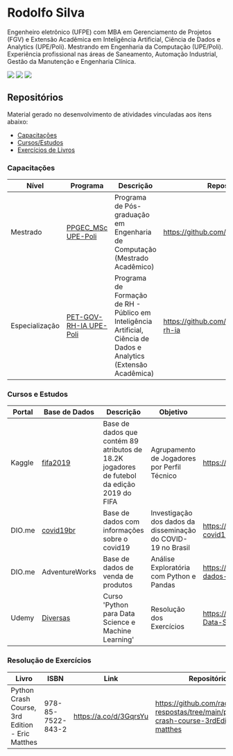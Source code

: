 # Rodolfo Silva

Engenheiro eletrônico (UFPE) com MBA em Gerenciamento de Projetos (FGV) e Extensão Acadêmica em Inteligência Artificial, Ciência de Dados e Analytics (UPE/Poli). Mestrando em Engenharia da Computação (UPE/Poli). Experiência profissional nas áreas de Saneamento, Automação Industrial, Gestão da Manutenção e Engenharia Clínica.

<div> 
  <a href="mailto:racs1@ecomp.poli.br" target="_blank"><img src="https://img.shields.io/badge/Gmail-EA4335?logo=gmail&logoColor=white&style=for-the-badge" target="_blank"></a>
  <a href="https://www.linkedin.com/in/rodolfo-amorim-9a17a038" target="_blank"><img src="https://img.shields.io/badge/-LinkedIn-%230077B5?style=for-the-badge&logo=linkedin&logoColor=white" target="_blank"></a> 
  <a href="http://lattes.cnpq.br/8100311975351369" target="_blank"><img src="https://img.shields.io/badge/-Lattes-183A61?logo=googledocs&logoColor=white&style=for-the-badge" target="_blank"></a>
</div>

## Repositórios
Material gerado no desenvolvimento de atividades vinculadas aos itens abaixo: 
- [Capacitações](#capacitações)
- [Cursos/Estudos](#cursos-e-estudos)
- [Exercícios de Livros](#resolução-de-exercícios)

### Capacitações

| Nível | Programa | Descrição | Repositório | 
|---|---|---|---|
| Mestrado | [PPGEC_MSc UPE-Poli](https://w2.solucaoatrio.net.br/somos/upe-ppgec/index.php/pt/) | Programa de Pós-graduação em Engenharia de Computação (Mestrado Acadêmico) |  https://github.com/racs1/PPGEC_M.Sc
| Especialização | [PET-GOV-RH-IA UPE-Poli](https://www.facepe.br/wp-content/uploads/2021/12/Edital-FACEPE-19-2021-PETGOV-Resultado.pdf) | Programa de Formação de RH - Público em Inteligência Artificial, Ciência de Dados e Analytics (Extensão Acadêmica) | https://github.com/racs1/pet-gov-rh-ia

### Cursos e Estudos

| Portal | Base de Dados | Descrição | Objetivo | Repositório
|---|---|---|---|---|
| Kaggle |[fifa2019](https://www.kaggle.com/karangadiya/fifa19) | Base de dados que contém 89 atributos de 18.2K jogadores de futebol da edição 2019 do FIFA| Agrupamento de Jogadores por Perfil Técnico | https://github.com/racs1/kaggle/tree/main/fifa2019
| DIO.me |[covid19br](https://www.dio.me/projects/criando-modelos-com-python-e-machine-learning-para-prever-a-evolucao-do-covid-19-no-brasil) | Base de dados com informações sobre o covid19 | Investigação dos dados da disseminação do COVID-19 no Brasil | https://github.com/racs1/dio/tree/main/ml-covid19br
| DIO.me | AdventureWorks |Base de dados de venda de produtos|Análise Exploratória com Python e Pandas|https://github.com/racs1/dio/tree/main/analise-de-dados-com-python-pandas
| Udemy | [Diversas](https://www.udemy.com/course/python-para-data-science-e-machine-learning/) | Curso 'Python para Data Science e Machine Learning' | Resolução dos Exercícios | https://github.com/racs1/udemy/tree/main/Python-Data-Science-and-Machine-Learning-Bootcamp 

### Resolução de Exercícios

|Livro | ISBN | Link | Repositório
|---|---|---|---|
|Python Crash Course, 3rd Edition - Eric Matthes| 978-85-7522-843-2 | https://a.co/d/3GqrsYu | https://github.com/racs1/livros-respostas/tree/main/python-crash-course-3rdEdition-matthes

